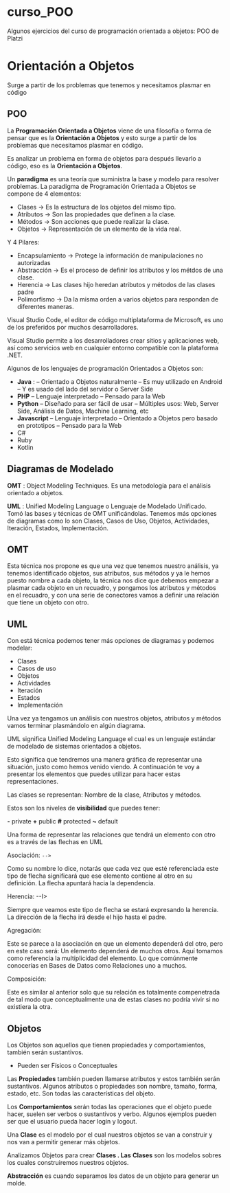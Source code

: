 # curso_POO

Algunos ejercicios del curso de programación orientada a objetos: POO de Platzi

# Orientación a Objetos

 Surge a partir de los problemas que tenemos y necesitamos plasmar en código

## POO

La ****Programación Orientada a Objetos**** viene de una filosofía o forma de pensar que es la **Orientación a Objetos** y esto surge a partir de los problemas que necesitamos plasmar en código.

Es analizar un problema en forma de objetos para después llevarlo a código, eso es la **Orientación a Objetos**.

Un **paradigma** es una teoría que suministra la base y modelo para resolver problemas. La paradigma de Programación Orientada a Objetos se compone de 4 elementos:

* Clases -> Es la estructura de los objetos del mismo tipo.
* Atributos -> Son las propiedades que definen a la clase.
* Métodos -> Son acciones que puede realizar la clase.
* Objetos -> Representación de un elemento de la vida real.

Y 4 Pilares:

* Encapsulamiento -> Protege la información de manipulaciones no autorizadas
* Abstracción -> Es el proceso de definir los atributos y los métdos de una clase.
* Herencia -> Las clases hijo heredan atributos y métodos de las clases padre
* Polimorfismo -> Da la misma orden a varios objetos para respondan de diferentes maneras.

Visual Studio Code, el editor de código multiplataforma de Microsoft, es uno de los preferidos por muchos desarrolladores.

Visual Studio permite a los desarrolladores crear sitios y aplicaciones web, así como servicios web en cualquier entorno compatible con la plataforma .NET.

Algunos de los lenguajes de programación Orientados a Objetos son:

* **Java** :
  – Orientado a Objetos naturalmente
  – Es muy utilizado en Android
  – Y es usado del lado del servidor o Server Side
* **PHP**
  – Lenguaje interpretado
  – Pensado para la Web
* **Python**
  – Diseñado para ser fácil de usar
  – Múltiples usos: Web, Server Side, Análisis de Datos, Machine Learning, etc
* **Javascript**
  – Lenguaje interpretado
  – Orientado a Objetos pero basado en prototipos
  – Pensado para la Web
* C#
* Ruby
* Kotlin

## Diagramas de Modelado

 **OMT** : Object Modeling Techniques. Es una metodología para el análisis orientado a objetos.

**UML** : Unified Modeling Language o Lenguaje de Modelado Unificado. Tomó las bases y técnicas de OMT unificándolas. Tenemos más opciones de diagramas como lo son Clases, Casos de Uso, Objetos, Actividades, Iteración, Estados, Implementación.

## OMT

Esta técnica nos propone es que una vez que tenemos nuestro análisis, ya tenemos identificado objetos, sus atributos, sus métodos y ya le hemos puesto nombre a cada objeto, la técnica nos dice que debemos empezar a plasmar cada objeto en un recuadro, y pongamos los atributos y métodos en el recuadro, y con una serie de conectores vamos a definir una relación que tiene un objeto con otro.

## UML

Con está técnica podemos tener más opciones de diagramas y podemos modelar:

* Clases
* Casos de uso
* Objetos
* Actividades
* Iteración
* Estados
* Implementación

Una vez ya tengamos un análisis con nuestros objetos, atributos y métodos vamos terminar plasmándolo en algún diagrama.

UML significa Unified Modeling Language el cual es un lenguaje estándar de modelado de sistemas orientados a objetos.

Esto significa que tendremos una manera gráfica de representar una situación, justo como hemos venido viendo. A continuación te voy a presentar los elementos que puedes utilizar para hacer estas representaciones.

Las clases se representan: Nombre de la clase, Atributos y métodos.

Estos son los niveles de **visibilidad** que puedes tener:

**-** private
**+** public
**#** protected
**~** default

Una forma de representar las relaciones que tendrá un elemento con otro es a través de las flechas en UML

Asociación: `-->`

Como su nombre lo dice, notarás que cada vez que esté referenciada este tipo de flecha significará que ese elemento contiene al otro en su definición. La flecha apuntará hacia la dependencia.

Herencia: --I>

Siempre que veamos este tipo de flecha se estará expresando la herencia.
La dirección de la flecha irá desde el hijo hasta el padre.

Agregación: 

Este se parece a la asociación en que un elemento dependerá del otro, pero en este caso será: Un elemento dependerá de muchos otros. Aquí tomamos como referencia la multiplicidad del elemento. Lo que comúnmente conocerías en Bases de Datos como Relaciones uno a muchos.

Composición:

Este es similar al anterior solo que su relación es totalmente compenetrada de tal modo que conceptualmente una de estas clases no podría vivir si no existiera la otra.

## Objetos

Los Objetos son aquellos que tienen propiedades y comportamientos, también serán sustantivos.

* Pueden ser Físicos o Conceptuales

Las **Propiedades** también pueden llamarse atributos y estos también serán sustantivos. Algunos atributos o propiedades son nombre, tamaño, forma, estado, etc. Son todas las características del objeto.

Los **Comportamientos** serán todas las operaciones que el objeto puede hacer, suelen ser verbos o sustantivos y verbo. Algunos ejemplos pueden ser que el usuario pueda hacer login y logout.

Una **Clase** es el modelo por el cual nuestros objetos se van a construir y nos van a permitir generar más objetos.

Analizamos Objetos para crear ****Clases** . Las** **Clases** son los modelos sobres los cuales construiremos nuestros objetos.

**Abstracción** es cuando separamos los datos de un objeto para generar un molde.
